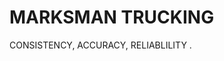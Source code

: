 <html>
<title>Marksman Trucking</title>
</head>
<body>

<h1>MARKSMAN TRUCKING </h1>
<p>CONSISTENCY, ACCURACY, RELIABLILITY .</p>

</body>
</html>

 
